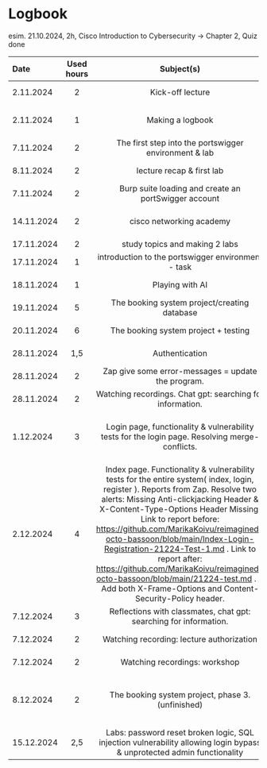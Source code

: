 # Logbook

esim. 21.10.2024, 2h, Cisco Introduction to Cybersecurity → Chapter 2, Quiz done

| Date  | Used hours | Subject(s) | output |
| :---         |    :---:    |    :---:    |    :---:    |
| 2.11.2024  | 2 | Kick-off lecture  | Lecture recording  |
| 2.11.2024  | 1 | Making a logbook  | Lecture recording & github  |
| 7.11.2024  | 2 | The first step into the portswigger environment & lab  | Lecture recording  |
| 8.11.2024  | 2 | lecture recap & first lab  | Lecture recording  |
| 7.11.2024  | 2 | Burp suite loading and create an portSwigger account  | Lecture recording  |
| 14.11.2024  | 2 | cisco networking academy  | Introduction to cybersecurity  |
| 17.11.2024  | 2 | study topics and making 2 labs  |  portswigger  |
| 17.11.2024  | 1 | introduction to the portswigger environment - task   |  portswigger & itslearning  |
| 18.11.2024  | 1 | Playing with AI   |  lecture recording  |
| 19.11.2024  | 5 | The booking system project/creating database  | docker  |
| 20.11.2024  | 6 | The booking system project + testing   |  Visual studio, ZAP, docker  |
| 28.11.2024  | 1,5 | Authentication   |  Lecture recording  |
| 28.11.2024  | 2 | Zap give some error-messages = update the program.  |  ZAP  |
| 28.11.2024  | 2 | Watching recordings. Chat gpt: searching for information.  |  Lecture recordings  |
| 1.12.2024  | 3 | Login page, functionality & vulnerability tests for the login page. Resolving merge-conflicts.    |  Visual studio code, zap, docker, itslearning, chat gpt  |
| 2.12.2024  | 4 | Index page. Functionality & vulnerability tests for the entire system( index, login, register ). Reports from Zap. Resolve two alerts: Missing Anti-clickjacking Header & X-Content-Type-Options Header Missing.  Link to report before: https://github.com/MarikaKoivu/reimagined-octo-bassoon/blob/main/Index-Login-Registration-21224-Test-1.md . Link to report after: https://github.com/MarikaKoivu/reimagined-octo-bassoon/blob/main/21224-test.md .  = Add both X-Frame-Options and Content-Security-Policy header.      |  Chat gpt, visual studio code, its learning, zap, docker  |
| 7.12.2024  | 3 | Reflections with classmates, chat gpt: searching for information.  |  chat gpt, google  |
| 7.12.2024  | 2 | Watching recording: lecture authorization  |  Lecture recordings  |
| 7.12.2024  | 2 | Watching recordings: workshop  |  Lecture recordings  |
| 8.12.2024  | 2 | The booking system project, phase 3. (unfinished)  |  Visual Studio code, chat gpt, its learning, zap, docker  |
| 15.12.2024  | 2,5 | Labs: password reset broken logic, SQL injection vulnerability allowing login bypass & unprotected admin functionality  |  PortsWigger  |



